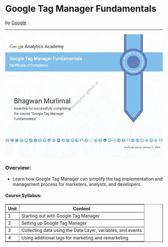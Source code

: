 <h1>Google Tag Manager Fundamentals</h1>
by <a href="https://analytics.google.com/analytics/academy/course/5">Google</a>
<hr>

![Certificate of Achievement](/images/google_tag_manager_fundamentals.jpg)
 
<h3>Overview:</h3>
<ul>
 <li>Learn how Google Tag Manager can simplify the tag implementation and management process for marketers, analysts, and developers.</li>
</ul>

<h4>Course Syllabus:</h4>

<table border="1">
 <tr>
  <th>Unit</th>
  <th>Content</th>
 </tr>
 <tr>
  <td>1</td>
  <td>Starting out with Google Tag Manager</td>
 </tr>
 <tr>
  <td>2</td>
  <td>Setting up Google Tag Manager</td>
 </tr>
 <tr>
  <td>3</td>
  <td>Collecting data using the Data Layer, variables, and events</td>
 </tr>
 <tr>
  <td>4</td>
  <td>Using additional tags for marketing and remarketing</td>
 </tr>
</table>
